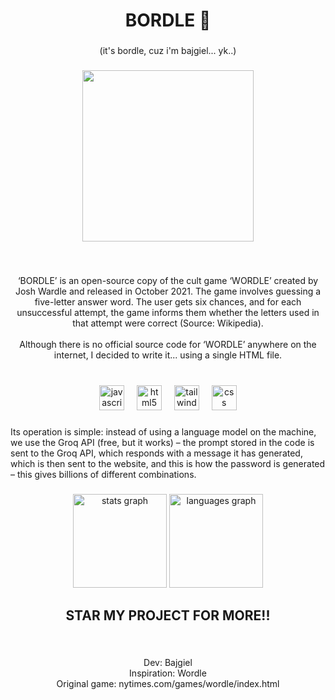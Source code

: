 <h1 align="center">BORDLE 🍕</h1>

###

<p align="center">(it's bordle, cuz i'm bajgiel... yk..)</p>

###

<div align="center">
  <img height="274" src="https://i.imgur.com/yxYURck.png"  />
</div>

###

<br clear="both">

<p align="center">‘BORDLE’ is an open-source copy of the cult game ‘WORDLE’ created by Josh Wardle and released in October 2021. The game involves guessing a five-letter answer word. The user gets six chances, and for each unsuccessful attempt, the game informs them whether the letters used in that attempt were correct (Source: Wikipedia).<br><br>Although there is no official source code for ‘WORDLE’ anywhere on the internet, I decided to write it... using a single HTML file.</p>

###

<br clear="both">

<div align="center">
  <img src="https://cdn.jsdelivr.net/gh/devicons/devicon/icons/javascript/javascript-original.svg" height="40" alt="javascript logo"  />
  <img width="12" />
  <img src="https://cdn.jsdelivr.net/gh/devicons/devicon/icons/html5/html5-original.svg" height="40" alt="html5 logo"  />
  <img width="12" />
  <img src="https://cdn.jsdelivr.net/gh/devicons/devicon/icons/tailwindcss/tailwindcss-original-wordmark.svg" height="40" alt="tailwindcss logo"  />
  <img width="12" />
  <img src="https://cdn.jsdelivr.net/gh/devicons/devicon/icons/css3/css3-original.svg" height="40" alt="css logo"  />
</div>

###

<p align="left">Its operation is simple: instead of using a language model on the machine, we use the Groq API (free, but it works) – the prompt stored in the code is sent to the Groq API, which responds with a message it has generated, which is then sent to the website, and this is how the password is generated – this gives billions of different combinations.</p>

###

<div align="center">
  <img src="https://github-readme-stats.vercel.app/api?username=bajgil&hide_title=false&hide_rank=false&show_icons=true&include_all_commits=true&count_private=true&disable_animations=false&theme=dracula&locale=en&hide_border=false&order=1" height="150" alt="stats graph"  />
  <img src="https://github-readme-stats.vercel.app/api/top-langs?username=bajgil&locale=en&hide_title=false&layout=compact&card_width=320&langs_count=5&theme=dracula&hide_border=false&order=2" height="150" alt="languages graph"  />
</div>

###

<h2 align="center">STAR MY PROJECT FOR MORE!!</h2>

###

<br clear="both">

<p align="center">Dev: Bajgiel<br>Inspiration: Wordle<br>Original game: nytimes.com/games/wordle/index.html</p>

###
